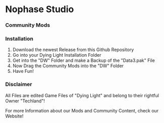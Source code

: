# Nophase Studio 

### Community Mods

### Installation

1.  Download the newest Release from this Github Repository
2.  Go into your Dying Light Installation Folder
3.  Get into the "DW" Folder and make a Backup of the "Data3.pak" File
4.  Now Drag the Community Mods into the "DW" Folder
5.  Have Fun!

### Disclaimer

All Files are edited Game Files of "Dying Light" and belong to their rightful Owner "Techland"!

For more Information about our Mods and Community Content, check our Website!
